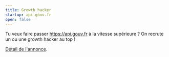 ```yaml
---
title: Growth hacker
startup: api.gouv.fr
open: false
---
```


Tu veux faire passer <https://api.gouv.fr> à la vitesse supérieure ? On recrute un ou une growth hacker au top !

<!--more-->

[Détail de l'annonce](https://gist.github.com/jdesboeufs/01d2a6ecbdfcf3d32708e45603d53e60).

